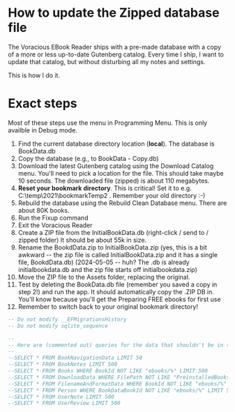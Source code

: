 # How to update the Zipped database file

The Voracious EBook Reader ships with a pre-made database with a copy of a more or less up-to-date Gutenberg catalog. Every time I ship, I want to update that catalog, but without disturbing all my notes and settings. 

This is how I do it.

# Exact steps

Most of these steps use the menu in Programming Menu. This is only availble in Debug mode.

1. Find the current database directory location (**local**). The database is BookData.db
2. Copy the database (e.g., to BookData - Copy.db)
3. Download the latest Gutenberg catalog using the Download Catalog menu. You'll need to pick a location for the file. This should take maybe 10 seconds. The downloaded file (zipped) is about 110 megabytes.
4. **Reset your bookmark directory**. This is critical! Set it to e.g. C:\temp\2021\bookmarkTemp2 . Remember your old directory :-)
5. Rebuild the database using the Rebuild Clean Database menu. There are about 80K books.
6. Run the Fixup command
7. Exit the Voracious Reader
8. Create a ZIP file from the InitialBookData.db (right-click / send to / zipped folder) It should be about 55k in size.
9. Rename the BookdData.zip to InitialBookData.zip (yes, this is a bit awkward -- the zip file is called InitialBookData.zip and it has a single file, BookdData.db) (2024-05-05 -- huh? The .db is already initialbookdata.db and the zip file starts off initialbookdata.zip)
10. Move the ZIP file to the Assets folder, replacing the original.
11. Test by deleting the BookData.db file (remember you saved a copy in step 2!) and run the app. It should automatically copy the .ZIP DB in. You'll know because you'll get the Preparing FREE ebooks for first use
99. Remember to switch back to your original bookmark directory!


```SQL
-- Do not modify __EFMigrationsHistory
-- Do not modify sqlite_sequence

--
-- Here are (commented out) queries for the data that shouldn't be in the database
--
--SELECT * FROM BookNavigationData LIMIT 50
--SELECT * FROM BookNotes LIMIT 500
--SELECT * FROM Books WHERE BookId NOT LIKE "ebooks/%" LIMIT 500
--SELECT * FROM DownloadData WHERE FilePath NOT LIKE "PreinstalledBooks%" LIMIT 500
--SELECT * FROM FilenameAndFormatData WHERE BookId NOT LIKE "ebooks/%" LIMIT 500
--SELECT * FROM Person WHERE BookDataBookId NOT LIKE "ebooks/%" LIMIT 500
--SELECT * FROM UserNote LIMIT 500
--SELECT * FROM UserReview LIMIT 500
```